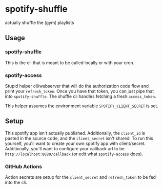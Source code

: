 # spotify-shuffle

actually shuffle the (gym) playlists

## Usage

### spotify-shuffle

This is the cli that is meant to be called locally or with your cron.

### spotify-access

Stupid helper cli/webserver that will do the authorization code flow and print your `refresh_token`. Once you have that
token, you can just pipe that into `spotify-shuffle`. The shuffle cli handles fetching a fresh `access_token`.

This helper assumes the environment variable `SPOTIFY_CLIENT_SECRET` is set.

## Setup

This spotify app isn't actually published. Additionally, the `client_id` is pasted in the source code, and
the `client_secret` isn't shared. To run this yourself, you'll want to create your own spotify app with client/secret.
Additionally, you'll want to configure your callback url to be `http://localhost:8080/callback` (or edit
what `spotify-access` does).

### GitHub Actions

Action secrets are setup for the `client_secret` and `refresh_token` to be fed into the cli.